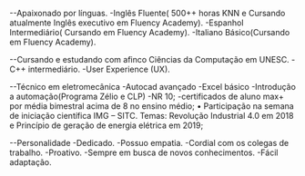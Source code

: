 --Apaixonado por línguas.
-Inglês Fluente( 500++ horas KNN e Cursando atualmente Inglês executivo em Fluency Academy).
-Espanhol Intermediário( Cursando em Fluency Academy).
-Italiano Básico(Cursando em Fluency Academy).

--Cursando e estudando com afinco Ciências da Computação em UNESC.
-C++ intermediário.
-User Experience (UX).

--Técnico em eletromecânica
-Autocad avançado
-Excel básico
-Introdução a automação(Programa Zélio e CLP)
-NR 10;
-certificados de aluno max+ por média bimestral acima de 8 no ensino médio;
• Participação na semana de iniciação científica IMG – SITC. Temas:
Revolução Industrial 4.0 em 2018 e Princípio de geração de energia
elétrica em 2019;

--Personalidade
-Dedicado.
-Possuo empatia.
-Cordial com os colegas de trabalho.
-Proativo.
-Sempre em busca de novos conhecimentos.
-Fácil adaptação. 
